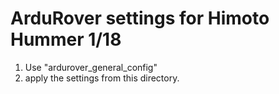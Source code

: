 # ArduRover settings for Himoto Hummer 1/18

1. Use "ardurover_general_config"
2. apply the settings from this directory.
